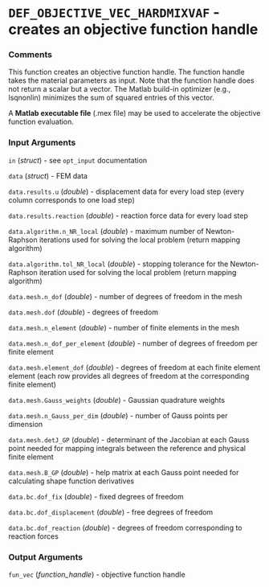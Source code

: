 # `DEF_OBJECTIVE_VEC_HARDMIXVAF` - creates an objective function handle
###  Comments
This function creates an objective function handle. The function handle
takes the material parameters as input. Note that the function handle
does not return a scalar but a vector. The Matlab build-in optimizer
(e.g., lsqnonlin) minimizes the sum of squared entries of this vector.

A __Matlab executable file__ (.mex file) may be used to accelerate the
objective function evaluation.

###  Input Arguments
`in` (_struct_) - see `opt_input` documentation

`data` (_struct_) - FEM data

`data.results.u` (_double_) - displacement data for every load step
(every column corresponds to one load step)

`data.results.reaction` (_double_) - reaction force data for every load
step

`data.algorithm.n_NR_local` (_double_) - maximum number of Newton-Raphson
iterations used for solving the local problem (return mapping algorithm)

`data.algorithm.tol_NR_local` (_double_) - stopping tolerance for the
Newton-Raphson iteration used for solving the local problem (return
mapping algorithm)

`data.mesh.n_dof` (_double_) - number of degrees of freedom in the mesh

`data.mesh.dof` (_double_) - degrees of freedom

`data.mesh.n_element` (_double_) - number of finite elements in the mesh

`data.mesh.n_dof_per_element` (_double_) - number of degrees of freedom
per finite element

`data.mesh.element_dof` (_double_) - degrees of freedom at each finite
element element (each row provides all degrees of freedom at the
corresponding finite element)

`data.mesh.Gauss_weights` (_double_) - Gaussian quadrature weights

`data.mesh.n_Gauss_per_dim` (_double_) - number of Gauss points per
dimension

`data.mesh.detJ_GP` (_double_) - determinant of the Jacobian at each
Gauss point needed for mapping integrals between the reference and
physical finite element

`data.mesh.B_GP` (_double_) - help matrix at each Gauss point needed for
calculating shape function derivatives

`data.bc.dof_fix` (_double_) - fixed degrees of freedom

`data.bc.dof_displacement` (_double_) - free degrees of freedom

`data.bc.dof_reaction` (_double_) - degrees of freedom corresponding to
reaction forces

###  Output Arguments
`fun_vec` (*function_handle*) - objective function handle

